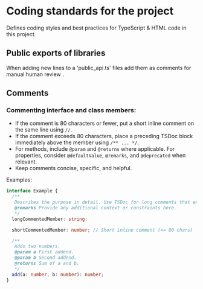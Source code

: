 # Coding standards for the project

Defines coding styles and best practices for TypeScript & HTML code in this project.

## Public exports of libraries

When adding new lines to a 'public_api.ts' files add them as comments for manual human review .

## Comments

### Commenting interface and class members:

- If the comment is 80 characters or fewer, put a short inline comment on the same line using `//`.
- If the comment exceeds 80 characters, place a preceding TSDoc block immediately above the member using `/** ... */`.
- For methods, include `@param` and `@returns` where applicable. For properties, consider `@defaultValue`, `@remarks`, and `@deprecated` when relevant.
- Keep comments concise, specific, and helpful.

Examples:

```TypeScript
interface Example {
  /**
   Describes the purpose in detail. Use TSDoc for long comments that exceed 80 characters.
   @remarks Provide any additional context or constraints here.
   */
  longCommentedMember: string;

  shortCommentedMember: number; // Short inline comment (<= 80 chars)

  /**
   Adds two numbers.
   @param a First addend.
   @param b Second addend.
   @returns Sum of a and b.
   */
  add(a: number, b: number): number;
}
```
